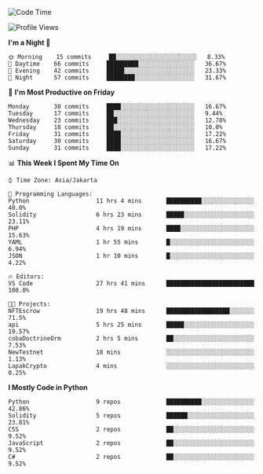 <!--START_SECTION:waka-->
![Code Time](http://img.shields.io/badge/Code%20Time-1%2C056%20hrs%2041%20mins-blue)

![Profile Views](http://img.shields.io/badge/Profile%20Views-3-blue)

**I'm a Night 🦉** 

```text
🌞 Morning    15 commits     ██░░░░░░░░░░░░░░░░░░░░░░░   8.33% 
🌆 Daytime    66 commits     █████████░░░░░░░░░░░░░░░░   36.67% 
🌃 Evening    42 commits     █████░░░░░░░░░░░░░░░░░░░░   23.33% 
🌙 Night      57 commits     ████████░░░░░░░░░░░░░░░░░   31.67%

```
📅 **I'm Most Productive on Friday** 

```text
Monday       30 commits     ████░░░░░░░░░░░░░░░░░░░░░   16.67% 
Tuesday      17 commits     ██░░░░░░░░░░░░░░░░░░░░░░░   9.44% 
Wednesday    23 commits     ███░░░░░░░░░░░░░░░░░░░░░░   12.78% 
Thursday     18 commits     ██░░░░░░░░░░░░░░░░░░░░░░░   10.0% 
Friday       31 commits     ████░░░░░░░░░░░░░░░░░░░░░   17.22% 
Saturday     30 commits     ████░░░░░░░░░░░░░░░░░░░░░   16.67% 
Sunday       31 commits     ████░░░░░░░░░░░░░░░░░░░░░   17.22%

```


📊 **This Week I Spent My Time On** 

```text
⌚︎ Time Zone: Asia/Jakarta

💬 Programming Languages: 
Python                   11 hrs 4 mins       ██████████░░░░░░░░░░░░░░░   40.0% 
Solidity                 6 hrs 23 mins       █████░░░░░░░░░░░░░░░░░░░░   23.11% 
PHP                      4 hrs 19 mins       ████░░░░░░░░░░░░░░░░░░░░░   15.63% 
YAML                     1 hr 55 mins        █░░░░░░░░░░░░░░░░░░░░░░░░   6.94% 
JSON                     1 hr 10 mins        █░░░░░░░░░░░░░░░░░░░░░░░░   4.22%

🔥 Editors: 
VS Code                  27 hrs 41 mins      █████████████████████████   100.0%

🐱‍💻 Projects: 
NFTEscrow                19 hrs 48 mins      ██████████████████░░░░░░░   71.5% 
api                      5 hrs 25 mins       █████░░░░░░░░░░░░░░░░░░░░   19.57% 
cobaDoctrineOrm          2 hrs 5 mins        ██░░░░░░░░░░░░░░░░░░░░░░░   7.53% 
NewTestnet               18 mins             ░░░░░░░░░░░░░░░░░░░░░░░░░   1.13% 
LapakCrypto              4 mins              ░░░░░░░░░░░░░░░░░░░░░░░░░   0.25%

```

**I Mostly Code in Python** 

```text
Python                   9 repos             ██████████░░░░░░░░░░░░░░░   42.86% 
Solidity                 5 repos             ██████░░░░░░░░░░░░░░░░░░░   23.81% 
CSS                      2 repos             ██░░░░░░░░░░░░░░░░░░░░░░░   9.52% 
JavaScript               2 repos             ██░░░░░░░░░░░░░░░░░░░░░░░   9.52% 
C#                       2 repos             ██░░░░░░░░░░░░░░░░░░░░░░░   9.52%

```



<!--END_SECTION:waka-->
